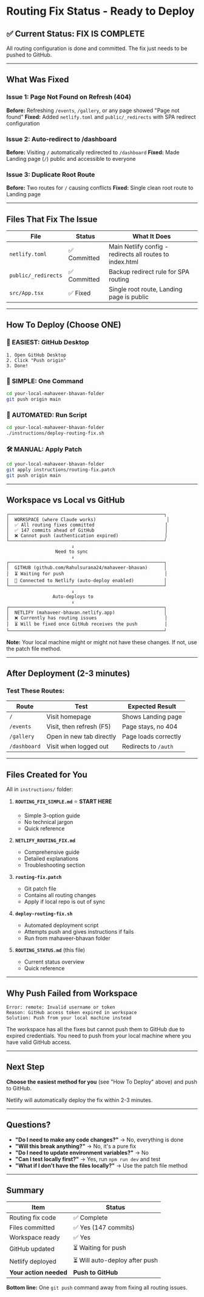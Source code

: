 # Routing Fix Status - Ready to Deploy

## ✅ Current Status: FIX IS COMPLETE

All routing configuration is done and committed. The fix just needs to be pushed to GitHub.

---

## What Was Fixed

### Issue 1: Page Not Found on Refresh (404)
**Before:** Refreshing `/events`, `/gallery`, or any page showed "Page not found"
**Fixed:** Added `netlify.toml` and `public/_redirects` with SPA redirect configuration

### Issue 2: Auto-redirect to /dashboard
**Before:** Visiting `/` automatically redirected to `/dashboard`
**Fixed:** Made Landing page (`/`) public and accessible to everyone

### Issue 3: Duplicate Root Route
**Before:** Two routes for `/` causing conflicts
**Fixed:** Single clean root route to Landing page

---

## Files That Fix The Issue

| File | Status | What It Does |
|------|--------|--------------|
| `netlify.toml` | ✅ Committed | Main Netlify config - redirects all routes to index.html |
| `public/_redirects` | ✅ Committed | Backup redirect rule for SPA routing |
| `src/App.tsx` | ✅ Fixed | Single root route, Landing page is public |

---

## How To Deploy (Choose ONE)

### 🥇 EASIEST: GitHub Desktop
```
1. Open GitHub Desktop
2. Click "Push origin"
3. Done!
```

### 🥈 SIMPLE: One Command
```bash
cd your-local-mahaveer-bhavan-folder
git push origin main
```

### 🥉 AUTOMATED: Run Script
```bash
cd your-local-mahaveer-bhavan-folder
./instructions/deploy-routing-fix.sh
```

### 🛠️ MANUAL: Apply Patch
```bash
cd your-local-mahaveer-bhavan-folder
git apply instructions/routing-fix.patch
git push origin main
```

---

## Workspace vs Local vs GitHub

```
┌─────────────────────────────────────────────────────────┐
│  WORKSPACE (where Claude works)                          │
│  ✅ All routing fixes committed                          │
│  ✅ 147 commits ahead of GitHub                          │
│  ❌ Cannot push (authentication expired)                 │
└─────────────────────────────────────────────────────────┘
                        ↓
                  Need to sync
                        ↓
┌─────────────────────────────────────────────────────────┐
│  GITHUB (github.com/Rahulsurana24/mahaveer-bhavan)      │
│  ⏳ Waiting for push                                     │
│  📡 Connected to Netlify (auto-deploy enabled)           │
└─────────────────────────────────────────────────────────┘
                        ↓
                 Auto-deploys to
                        ↓
┌─────────────────────────────────────────────────────────┐
│  NETLIFY (mahaveer-bhavan.netlify.app)                  │
│  ❌ Currently has routing issues                         │
│  ⏳ Will be fixed once GitHub receives the push          │
└─────────────────────────────────────────────────────────┘
```

**Note:** Your local machine might or might not have these changes. If not, use the patch file method.

---

## After Deployment (2-3 minutes)

### Test These Routes:

| Route | Test | Expected Result |
|-------|------|-----------------|
| `/` | Visit homepage | Shows Landing page |
| `/events` | Visit, then refresh (F5) | Page stays, no 404 |
| `/gallery` | Open in new tab directly | Page loads correctly |
| `/dashboard` | Visit when logged out | Redirects to `/auth` |

---

## Files Created for You

All in `instructions/` folder:

1. **`ROUTING_FIX_SIMPLE.md`** ⭐ **START HERE**
   - Simple 3-option guide
   - No technical jargon
   - Quick reference

2. **`NETLIFY_ROUTING_FIX.md`**
   - Comprehensive guide
   - Detailed explanations
   - Troubleshooting section

3. **`routing-fix.patch`**
   - Git patch file
   - Contains all routing changes
   - Apply if local repo is out of sync

4. **`deploy-routing-fix.sh`**
   - Automated deployment script
   - Attempts push and gives instructions if fails
   - Run from mahaveer-bhavan folder

5. **`ROUTING_STATUS.md`** (this file)
   - Current status overview
   - Quick reference

---

## Why Push Failed from Workspace

```
Error: remote: Invalid username or token
Reason: GitHub access token expired in workspace
Solution: Push from your local machine instead
```

The workspace has all the fixes but cannot push them to GitHub due to expired credentials. You need to push from your local machine where you have valid GitHub access.

---

## Next Step

**Choose the easiest method for you** (see "How To Deploy" above) and push to GitHub.

Netlify will automatically deploy the fix within 2-3 minutes.

---

## Questions?

- **"Do I need to make any code changes?"** → No, everything is done
- **"Will this break anything?"** → No, it's a pure fix
- **"Do I need to update environment variables?"** → No
- **"Can I test locally first?"** → Yes, run `npm run dev` and test
- **"What if I don't have the files locally?"** → Use the patch file method

---

## Summary

| Item | Status |
|------|--------|
| Routing fix code | ✅ Complete |
| Files committed | ✅ Yes (147 commits) |
| Workspace ready | ✅ Yes |
| GitHub updated | ⏳ Waiting for push |
| Netlify deployed | ⏳ Will auto-deploy after push |
| **Your action needed** | **Push to GitHub** |

**Bottom line:** One `git push` command away from fixing all routing issues.
